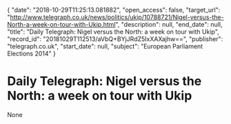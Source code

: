{
  "date": "2018-10-29T11:25:13.081882", 
  "open_access": false, 
  "target_url": "http://www.telegraph.co.uk/news/politics/ukip/10788721/Nigel-versus-the-North-a-week-on-tour-with-Ukip.html", 
  "description": null, 
  "end_date": null, 
  "title": "Daily Telegraph: Nigel versus the North: a week on tour with Ukip", 
  "record_id": "20181029T112513/aVbQ+BYjJRdZ5IxXAXajhw==", 
  "publisher": "telegraph.co.uk", 
  "start_date": null, 
  "subject": "European Parliament Elections 2014"
}

# Daily Telegraph: Nigel versus the North: a week on tour with Ukip

None